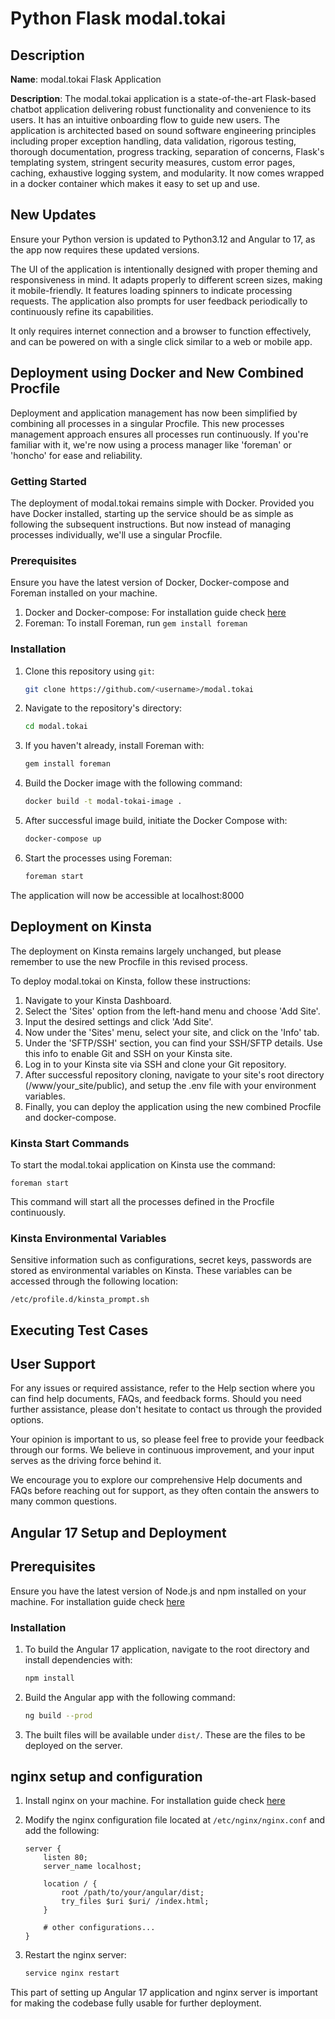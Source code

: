# Python Flask modal.tokai

## Description

**Name**: modal.tokai Flask Application

**Description**: The modal.tokai application is a state-of-the-art Flask-based chatbot application delivering robust functionality and convenience to its users. It has an intuitive onboarding flow to guide new users. The application is architected based on sound software engineering principles including proper exception handling, data validation, rigorous testing, thorough documentation, progress tracking, separation of concerns, Flask's templating system, stringent security measures, custom error pages, caching, exhaustive logging system, and modularity. It now comes wrapped in a docker container which makes it easy to set up and use.

## New Updates

Ensure your Python version is updated to Python3.12 and Angular to 17, as the app now requires these updated versions. 

The UI of the application is intentionally designed with proper theming and responsiveness in mind. It adapts properly to different screen sizes, making it mobile-friendly. It features loading spinners to indicate processing requests. The application also prompts for user feedback periodically to continuously refine its capabilities.

It only requires internet connection and a browser to function effectively, and can be powered on with a single click similar to a web or mobile app.

## Deployment using Docker and New Combined Procfile

Deployment and application management has now been simplified by combining all processes in a singular Procfile. This new processes management approach ensures all processes run continuously. If you're familiar with it, we're now using a process manager like 'foreman' or 'honcho' for ease and reliability.

### Getting Started

The deployment of modal.tokai remains simple with Docker. Provided you have Docker installed, starting up the service should be as simple as following the subsequent instructions. But now instead of managing processes individually, we'll use a singular Procfile.

### Prerequisites

Ensure you have the latest version of Docker, Docker-compose and Foreman installed on your machine. 

1. Docker and Docker-compose: For installation guide check [here](https://docs.docker.com/install/)
2. Foreman: To install Foreman, run `gem install foreman`

### Installation

1. Clone this repository using `git`:
    ```bash
    git clone https://github.com/<username>/modal.tokai
    ```

2. Navigate to the repository's directory:
    ```bash
    cd modal.tokai
    ```

3. If you haven't already, install Foreman with:
    ```bash
    gem install foreman
    ```

4. Build the Docker image with the following command:
    ```bash
    docker build -t modal-tokai-image .
    ```

5. After successful image build, initiate the Docker Compose with:
    ```bash
    docker-compose up
    ```
6. Start the processes using Foreman:
    ```bash
    foreman start
    ```
The application will now be accessible at localhost:8000

## Deployment on Kinsta
The deployment on Kinsta remains largely unchanged, but please remember to use the new Procfile in this revised process.

To deploy modal.tokai on Kinsta, follow these instructions:

1. Navigate to your Kinsta Dashboard.
2. Select the 'Sites' option from the left-hand menu and choose 'Add Site'.
3. Input the desired settings and click 'Add Site'.
4. Now under the 'Sites' menu, select your site, and click on the 'Info' tab.
5. Under the 'SFTP/SSH' section, you can find your SSH/SFTP details. Use this info to enable Git and SSH on your Kinsta site.
6. Log in to your Kinsta site via SSH and clone your Git repository.
7. After successful repository cloning, navigate to your site's root directory (/www/your_site/public), and setup the .env file with your environment variables.
8. Finally, you can deploy the application using the new combined Procfile and docker-compose.

### Kinsta Start Commands
To start the modal.tokai application on Kinsta use the command:

```
foreman start
```

This command will start all the processes defined in the Procfile continuously.

### Kinsta Environmental Variables
Sensitive information such as configurations, secret keys, passwords are stored as environmental variables on Kinsta. These variables can be accessed through the following location:

```
/etc/profile.d/kinsta_prompt.sh
```

## Executing Test Cases

<!--- Existing content should remain here --->

## User Support

For any issues or required assistance, refer to the Help section where you can find help documents, FAQs, and feedback forms. Should you need further assistance, please don't hesitate to contact us through the provided options.

Your opinion is important to us, so please feel free to provide your feedback through our forms. We believe in continuous improvement, and your input serves as the driving force behind it.

We encourage you to explore our comprehensive Help documents and FAQs before reaching out for support, as they often contain the answers to many common questions.

## Angular 17 Setup and Deployment

## Prerequisites

Ensure you have the latest version of Node.js and npm installed on your machine. For installation guide check [here](https://nodejs.org/en/download/)

### Installation

1. To build the Angular 17 application, navigate to the root directory and install dependencies with:

    ```bash
    npm install
    ```

2. Build the Angular app with the following command:

    ```bash
    ng build --prod
    ```

3. The built files will be available under `dist/`. These are the files to be deployed on the server.

## nginx setup and configuration

1. Install nginx on your machine. For installation guide check [here](https://nginx.org/en/docs/install.html)

2. Modify the nginx configuration file located at `/etc/nginx/nginx.conf` and add the following:

    ```
    server {
        listen 80;
        server_name localhost;
        
        location / {
            root /path/to/your/angular/dist;
            try_files $uri $uri/ /index.html;
        }

        # other configurations...
    }
    ```
  
3. Restart the nginx server:

    ```bash
    service nginx restart
    ```

This part of setting up Angular 17 application and nginx server is important for making the codebase fully usable for further deployment.